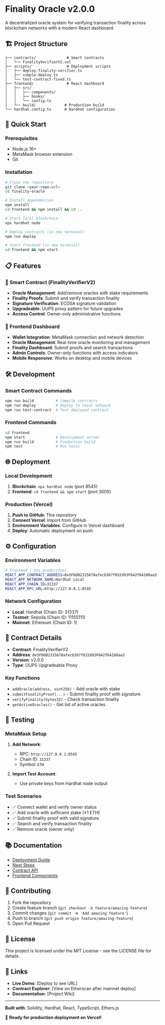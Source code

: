 # Finality Oracle v2.0.0

A decentralized oracle system for verifying transaction finality across blockchain networks with a modern React dashboard.

## 🏗️ Project Structure

```
├── contracts/              # Smart contracts
│   └── FinalityVerifierV2.sol
├── scripts/                # Deployment scripts  
│   ├── deploy-finality-verifier.ts
│   ├── simple-deploy.ts
│   └── test-contract-fixed.ts
├── frontend/               # React dashboard
│   ├── src/
│   │   ├── components/
│   │   ├── hooks/
│   │   └── config.ts
│   └── build/             # Production build
└── hardhat.config.ts      # Hardhat configuration
```

## 🚀 Quick Start

### Prerequisites
- Node.js 16+
- MetaMask browser extension
- Git

### Installation
```bash
# Clone the repository
git clone <your-repo-url>
cd finality-oracle

# Install dependencies
npm install
cd frontend && npm install && cd ..

# Start local blockchain
npx hardhat node

# Deploy contracts (in new terminal)
npm run deploy

# Start frontend (in new terminal)
cd frontend && npm start
```

## 📋 Features

### 🔮 Smart Contract (FinalityVerifierV2)
- **Oracle Management**: Add/remove oracles with stake requirements
- **Finality Proofs**: Submit and verify transaction finality 
- **Signature Verification**: ECDSA signature validation
- **Upgradeable**: UUPS proxy pattern for future upgrades
- **Access Control**: Owner-only administrative functions

### 🎨 Frontend Dashboard
- **Wallet Integration**: MetaMask connection and network detection
- **Oracle Management**: Real-time oracle monitoring and management
- **Finality Dashboard**: Submit proofs and search transactions
- **Admin Controls**: Owner-only functions with access indicators
- **Mobile Responsive**: Works on desktop and mobile devices

## 🛠️ Development

### Smart Contract Commands
```bash
npm run build          # Compile contracts
npm run deploy         # Deploy to local network  
npm run test-contract  # Test deployed contract
```

### Frontend Commands
```bash
cd frontend
npm start              # Development server
npm run build          # Production build
npm test               # Run tests
```

## 🌐 Deployment

### Local Development
1. **Blockchain**: `npx hardhat node` (port 8545)
2. **Frontend**: `cd frontend && npm start` (port 3005)

### Production (Vercel)
1. **Push to GitHub**: This repository
2. **Connect Vercel**: Import from GitHub  
3. **Environment Variables**: Configure in Vercel dashboard
4. **Deploy**: Automatic deployment on push

## ⚙️ Configuration

### Environment Variables
```bash
# Frontend (.env.production)
REACT_APP_CONTRACT_ADDRESS=0x5FbDB2315678afecb367f032d93F642f64180aa3
REACT_APP_NETWORK_NAME=Hardhat Local
REACT_APP_CHAIN_ID=31337
REACT_APP_RPC_URL=http://127.0.0.1:8545
```

### Network Configuration
- **Local**: Hardhat (Chain ID: 31337)
- **Testnet**: Sepolia (Chain ID: 11155111)  
- **Mainnet**: Ethereum (Chain ID: 1)

## 🔧 Contract Details

- **Contract**: FinalityVerifierV2
- **Address**: `0x5FbDB2315678afecb367f032d93F642f64180aa3`
- **Version**: v2.0.0
- **Type**: UUPS Upgradeable Proxy

### Key Functions
- `addOracle(address, uint256)` - Add oracle with stake
- `submitFinalityProof(...)` - Submit finality proof with signature  
- `verifyFinality(bytes32)` - Check transaction finality
- `getActiveOracles()` - Get list of active oracles

## 🧪 Testing

### MetaMask Setup
1. **Add Network**: 
   - RPC: `http://127.0.0.1:8545`
   - Chain ID: `31337`
   - Symbol: `ETH`

2. **Import Test Account**:
   - Use private keys from Hardhat node output

### Test Scenarios
- ✅ Connect wallet and verify owner status
- ✅ Add oracle with sufficient stake (≥1 ETH)
- ✅ Submit finality proof with valid signature
- ✅ Search and verify transaction finality
- ✅ Remove oracle (owner only)

## 📚 Documentation

- [Deployment Guide](./DEPLOYMENT_GUIDE.md)
- [Next Steps](./NEXT_STEPS.md)
- [Contract API](./contracts/)
- [Frontend Components](./frontend/src/components/)

## 🤝 Contributing

1. Fork the repository
2. Create feature branch (`git checkout -b feature/amazing-feature`)
3. Commit changes (`git commit -m 'Add amazing feature'`)
4. Push to branch (`git push origin feature/amazing-feature`)
5. Open Pull Request

## 📄 License

This project is licensed under the MIT License - see the LICENSE file for details.

## 🔗 Links

- **Live Demo**: [Deploy to see URL]
- **Contract Explorer**: [View on Etherscan after mainnet deploy]
- **Documentation**: [Project Wiki]

---

**Built with**: Solidity, Hardhat, React, TypeScript, Ethers.js

🚀 **Ready for production deployment on Vercel!**